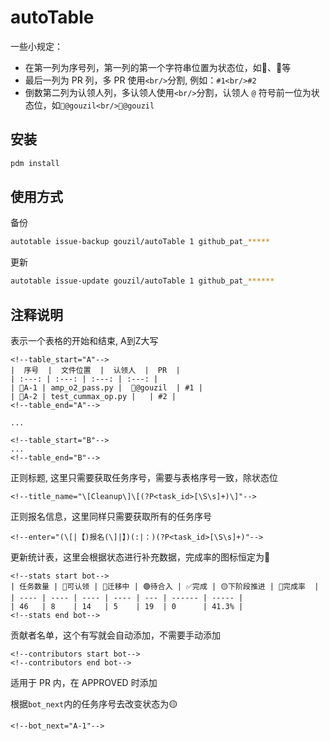 # autoTable

一些小规定：
* 在第一列为序号列，第一列的第一个字符串位置为状态位，如🚧、🔵等
* 最后一列为 PR 列，多 PR 使用`<br/>`分割, 例如：`#1<br/>#2`
* 倒数第二列为认领人列，多认领人使用`<br/>`分割，认领人 `@` 符号前一位为状态位，如`🚧@gouzil<br/>🔵@gouzil`

## 安装

```bash
pdm install
```

## 使用方式

备份

```bash
autotable issue-backup gouzil/autoTable 1 github_pat_*****
```

更新

```bash
autotable issue-update gouzil/autoTable 1 github_pat_******
```

## 注释说明

表示一个表格的开始和结束, A到Z大写
```
<!--table_start="A"-->
|  序号  |  文件位置  |  认领人  |  PR  |
| :---: | :---: | :---: | :---: |
| 🚧A-1 | amp_o2_pass.py |  🚧@gouzil  | #1 |
| 🔵A-2 | test_cummax_op.py |   | #2 |
<!--table_end="A"-->

...

<!--table_start="B"-->
...
<!--table_end="B"-->
```

正则标题, 这里只需要获取任务序号，需要与表格序号一致，除状态位
```
<!--title_name="\[Cleanup\]\[(?P<task_id>[\S\s]+)\]"-->
```

正则报名信息，这里同样只需要获取所有的任务序号
```
<!--enter="(\[|【)报名(\]|】)(:|：)(?P<task_id>[\S\s]+)"-->
```

更新统计表，这里会根据状态进行补充数据，完成率的图标恒定为🏁
```
<!--stats start bot-->
| 任务数量 | 🔵可认领 | 🚧迁移中 | 🟢待合入 | ✅完成 | 🟡下阶段推进 | 🏁完成率  |
| ---- | ---- | ---- | ---- | --- | ------ | ----- |
| 46   | 8    | 14   | 5    | 19  | 0      | 41.3% |
<!--stats end bot-->
```

贡献者名单，这个有写就会自动添加，不需要手动添加
```
<!--contributors start bot-->
<!--contributors end bot-->
```

适用于 PR 内，在 APPROVED 时添加

根据`bot_next`内的任务序号去改变状态为🟡
```
<!--bot_next="A-1"-->
```


